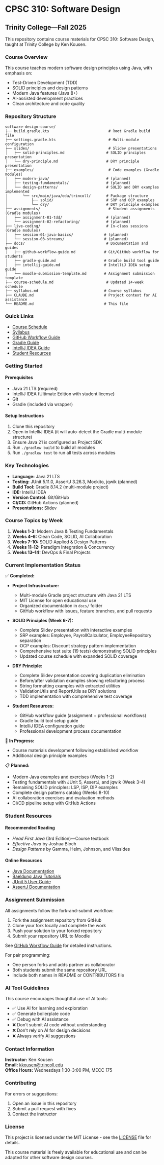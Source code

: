 # CPSC 310: Software Design
## Trinity College—Fall 2025

This repository contains course materials for CPSC 310: Software Design, taught at Trinity College by Ken Kousen.

### Course Overview

This course teaches modern software design principles using Java, with emphasis on:
- Test-Driven Development (TDD)
- SOLID principles and design patterns
- Modern Java features (Java 8+)
- AI-assisted development practices
- Clean architecture and code quality

### Repository Structure

```
software-design-course/
├── build.gradle.kts                           # Root Gradle build file
├── settings.gradle.kts                        # Multi-module configuration
├── slides/                                    # Slidev presentations
│   ├── solid-principles.md                   # SOLID principles presentation
│   └── dry-principle.md                      # DRY principle presentation
├── examples/                                  # Code examples (Gradle modules)
│   ├── modern-java/                          # (planned)
│   ├── testing-fundamentals/                 # (planned)
│   └── design-patterns/                      # SOLID and DRY examples implemented
│       └── src/main/java/edu/trincoll/       # Package structure
│           ├── solid/                        # SRP and OCP examples
│           └── dry/                          # DRY principle examples
├── assignments/                               # Student assignments (Gradle modules)
│   ├── assignment-01-tdd/                    # (planned)
│   └── assignment-02-refactoring/            # (planned)
├── live-coding/                              # In-class sessions (Gradle modules)
│   ├── session-01-java-basics/              # (planned)
│   └── session-03-streams/                  # (planned)
├── docs/                                     # Documentation and guides
│   ├── github-workflow-guide.md             # Git/GitHub workflow for students
│   ├── gradle-guide.md                      # Gradle build tool guide
│   ├── intellij-guide.md                    # IntelliJ IDEA setup guide
│   └── moodle-submission-template.md        # Assignment submission template
├── course-schedule.md                        # Updated 14-week schedule
├── syllabus.md                              # Course syllabus
├── CLAUDE.md                                # Project context for AI assistance
└── README.md                                # This file
```

### Quick Links

- [Course Schedule](course-schedule.md)
- [Syllabus](syllabus.md)
- [GitHub Workflow Guide](docs/github-workflow-guide.md)
- [Gradle Guide](docs/gradle-guide.md)
- [IntelliJ IDEA Guide](docs/intellij-guide.md)
- [Student Resources](#student-resources)

### Getting Started

#### Prerequisites
- Java 21 LTS (required)
- IntelliJ IDEA (Ultimate Edition with student license)
- Git
- Gradle (included via wrapper)

#### Setup Instructions
1. Clone this repository
2. Open in IntelliJ IDEA (it will auto-detect the Gradle multi-module structure)
3. Ensure Java 21 is configured as Project SDK
4. Run `./gradlew build` to build all modules
5. Run `./gradlew test` to run all tests across modules

### Key Technologies

- **Language:** Java 21 LTS
- **Testing:** JUnit 5.11.0, AssertJ 3.26.3, Mockito, jqwik (planned)
- **Build Tool:** Gradle 8.14.2 (multi-module project)
- **IDE:** IntelliJ IDEA
- **Version Control:** Git/GitHub
- **CI/CD:** GitHub Actions (planned)
- **Presentations:** Slidev

### Course Topics by Week

1. **Weeks 1-3:** Modern Java & Testing Fundamentals
2. **Weeks 4–6:** Clean Code, SOLID, AI Collaboration
3. **Weeks 7-10:** SOLID Applied & Design Patterns
4. **Weeks 11–12:** Paradigm Integration & Concurrency
5. **Weeks 13–14:** DevOps & Final Projects

### Current Implementation Status

✅ **Completed:**
- **Project Infrastructure:**
  - Multi-module Gradle project structure with Java 21 LTS
  - MIT License for open educational use
  - Organized documentation in `docs/` folder
  - GitHub workflow with issues, feature branches, and pull requests

- **SOLID Principles (Week 6-7):**
  - Complete Slidev presentation with interactive examples
  - SRP examples: Employee, PayrollCalculator, EmployeeRepository separation
  - OCP examples: Discount strategy pattern implementation
  - Comprehensive test suite (19 tests) demonstrating SOLID principles
  - Updated course schedule with expanded SOLID coverage

- **DRY Principle:**
  - Complete Slidev presentation covering duplication elimination
  - Before/after validation examples showing refactoring process
  - String formatting examples with extracted utilities
  - ValidationUtils and ReportUtils as DRY solutions
  - TDD implementation with comprehensive test coverage

- **Student Resources:**
  - GitHub workflow guide (assignment + professional workflows)
  - Gradle build tool setup guide
  - IntelliJ IDEA configuration guide
  - Professional development process documentation

🚧 **In Progress:**
- Course materials development following established workflow
- Additional design principle examples

📋 **Planned:**
- Modern Java examples and exercises (Weeks 1-2)
- Testing fundamentals with JUnit 5, AssertJ, and jqwik (Week 3-4)
- Remaining SOLID principles: LSP, ISP, DIP examples
- Complete design patterns catalog (Weeks 8-10)
- AI collaboration exercises and evaluation methods
- CI/CD pipeline setup with GitHub Actions

### Student Resources

#### Recommended Reading
- *Head First Java* (3rd Edition)—Course textbook
- *Effective Java* by Joshua Bloch
- *Design Patterns* by Gamma, Helm, Johnson, and Vlissides

#### Online Resources
- [Java Documentation](https://docs.oracle.com/en/java/)
- [Baeldung Java Tutorials](https://www.baeldung.com/)
- [JUnit 5 User Guide](https://junit.org/junit5/docs/current/user-guide/)
- [AssertJ Documentation](https://assertj.github.io/doc/)

### Assignment Submission

All assignments follow the fork-and-submit workflow:
1. Fork the assignment repository from GitHub
2. Clone your fork locally and complete the work
3. Push your solution to your forked repository
4. Submit your repository URL to Moodle

See [GitHub Workflow Guide](docs/github-workflow-guide.md) for detailed instructions.

For pair programming:
- One person forks and adds partner as collaborator
- Both students submit the same repository URL
- Include both names in README or CONTRIBUTORS file

### AI Tool Guidelines

This course encourages thoughtful use of AI tools:
- ✅ Use AI for learning and exploration
- ✅ Generate boilerplate code
- ✅ Debug with AI assistance
- ❌ Don't submit AI code without understanding
- ❌ Don't rely on AI for design decisions
- ❌ Always verify AI suggestions

### Contact Information

**Instructor:** Ken Kousen  
**Email:** kkousen@trincoll.edu  
**Office Hours:** Wednesdays 1:30-3:00 PM, MECC 175

### Contributing

For errors or suggestions:
1. Open an issue in this repository
2. Submit a pull request with fixes
3. Contact the instructor

### License

This project is licensed under the MIT License - see the [LICENSE](LICENSE) file for details.

This course material is freely available for educational use and can be adapted for other software design courses.